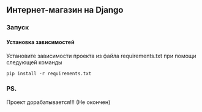 ## Интернет-магазин на Django

### Запуск

#### Установка зависимостей 

Установите зависимости проекта из файла requirements.txt при помощи следующей команды

`pip install -r requirements.txt`

### PS.

Проект дорабатывается!!! (Не окончен)